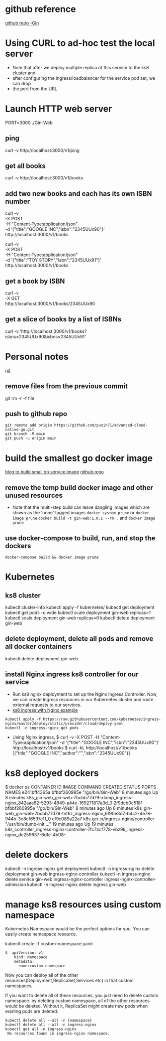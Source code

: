 # github reference
[github repo -Gin](https://github.com/JacobSNGoodwin/memrizr)

# Using CURL to ad-hoc test the local server
* Note that after we deploy multiple replica of this service to the ks8 cluster and 
* after configuring the ingress/loadbalancer for the service pod set, we can drop 
* the port from the URL

# Launch HTTP web server
PORT=3000 ./Gin-Web

## ping
curl -v http://localhost:3000/v1/ping

## get all books
curl -v http://localhost:3000/v1/books

## add two new books and each has its own ISBN number
curl -v \
 -X POST \
 -H "Content-Type:application/json" \
 -d '{"title":"GOOGLE INC","isbn":"2345UUx90"}' \
 http://localhost:3000/v1/books

curl -v \
 -X POST \
 -H "Content-Type:application/json" \
 -d '{"title":"TOY STORY","isbn":"2345UUx91"}' \
 http://localhost:3000/v1/books

## get a book by ISBN
curl -v \
 -X GET \
 http://localhost:3000/v1/books/2345UUx90

## get a slice of books by a list of ISBNs
curl -v 'http://localhost:3000/v1/books?isbns=2345UUx90&isbns=2345UUx91'

# Personal notes
[git](https://alvinalexander.com/git/)

## remove files from the previous commit
git rm -r -f file

## push to github repo
```
git remote add origin https://github.com/puxin71/advanced-cloud-native-go.git
git branch -M main
git push -u origin main
```

# build the smallest go docker image
[blog to build small go service image](https://medium.com/@chemidy/create-the-smallest-and-secured-golang-docker-image-based-on-scratch-4752223b7324)
[github repo](https://github.com/chemidy/smallest-secured-golang-docker-image)

## remove the temp build docker image and other unused resources
* Note that the multi-step build can leave dangling images which are shown as the 'none' tagged images
`docker system prune` or `docker image prune`
`docker build -t gin-web:1.0.1 --rm .` and `docker image prune`

## use docker-compose to build, run, and stop the dockers
`docker-compose build && docker image prune`

# Kubernetes

## ks8 cluster
kubectl cluster-info
kubectl apply -f kubernetes/
kubectl get deployment
kubectl get pods -o wide
kubectl scale deployment gin-web replicas=1
kubectl scale deployment gin-web replicas=0
kubectl delete deployment gin-web

## delete deployment, delete all pods and remove all docker containers
kubectl delete deployment gin-web

## install Nginx ingress ks8 controller for our service

* Run ks8 nginx deployment to set up the Nginx Ingress Controller. Now, we can create Ingress resources in our Kubernetes cluster and route external requests to our services.
* [ks8 ingress with Nginx example](https://matthewpalmer.net/kubernetes-app-developer/articles/kubernetes-ingress-guide-nginx-example.html)
```
kubectl apply -f https://raw.githubusercontent.com/kubernetes/ingress-nginx/master/deploy/static/provider/cloud/deploy.yaml
kubectl -n ingress-nginx get pods
```

* Using Nginx ingress, 
$ curl -v  -X POST  -H "Content-Type:application/json"  -d '{"title":"GOOGLE INC","isbn":"2345UUx90"}'  http://localhost/v1/books
$ curl -kL http://localhost/v1/books
[{"title":"GOOGLE INC","author":"","isbn":"2345UUx90"}]

# ks8 deployed dockers
$ docker ps
CONTAINER ID   IMAGE                                 COMMAND                  CREATED          STATUS          PORTS                               NAMES
e241bff4365a   bfbbf260995e                          "/go/bin/Gin-Web"        8 minutes ago    Up 8 minutes                                        k8s_gin-web_gin-web-7bcbb77d79-xtxmp_ingress-nginx_842aaa62-5293-4849-a44e-169271817a3d_0 
2f9dcb0c5181   bfbbf260995e                          "/go/bin/Gin-Web"        8 minutes ago    Up 8 minutes                                        k8s_gin-web_gin-web-7bcbb77d79-tvt6z_ingress-nginx_6f90e3d7-b4c2-4e78-944b-3e8ef6597c11_0 
cf9c089a22a7   k8s.gcr.io/ingress-nginx/controller   "/usr/bin/dumb-init …"   19 minutes ago   Up 19 minutes                                       k8s_controller_ingress-nginx-controller-7fc74cf778-vbz9k_ingress-nginx_dc259637-6dfe-4b08-

# delete dockers 
kubectl -n ingress-nginx get deployment
kubectl -n ingress-nginx delete deployment gin-web ingress-nginx-controller
kubectl -n ingress-nginx delete service gin-web ingress-nginx-controller ingress-nginx-controller-admission
kubectl -n ingress-nginx delete ingress gin-web

# manage ks8 resources using custom namespace
Kubernetes Namespace would be the perfect options for you. You can easily create namespace resource.

kubectl create -f custom-namespace.yaml
```
$  apiVersion: v1
    kind: Namespace
    metadata:
      name:custom-namespace
```
Now you can deploy all of the other resources(Deployment,ReplicaSet,Services etc) in that custom namespaces.

If you want to delete all of these resources, you just need to delete custom namespace. by deleting custom namespace, all of the other resources would be deleted. Without it, ReplicaSet might create new pods when existing pods are deleted.
```
kubectl delete all --all -n {namespace}
kubectl delete all --all -n ingress-nginx
kubectl get all -n ingress-nginx
 No resources found in ingress-nginx namespace.
```